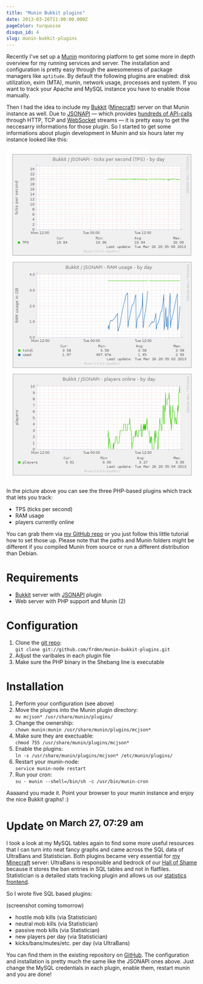 ```yaml
---
title: "Munin Bukkit plugins"
date: 2013-03-26T11:00:00.000Z
pageColor: turquoise
disqus_id: 4
slug: munin-bukkit-plugins
---
```


Recently I've set up a [Munin](http://munin-monitoring.org) monitoring platform to get some more in depth overview for my running services and server. The installation and configuration is pretty easy through the awesomeness of package managers like `aptitude`. By default the following plugins are enabled: disk utilization, exim (MTA), munin, network usage, processes and system. If you want to track your Apache and MySQL instance you have to enable those manually.

Then I had the idea to include my [Bukkit](http://bukkit.org) ([Minecraft](http://minecraft.net)) server on that Munin instance as well. Due to [JSONAPI](https://github.com/alecgorge/jsonapi) — which provides [hundreds of API-calls](http://mcjsonapi.com/apidocs/) through HTTP, TCP and [WebSocket](http://www.websocket.org/) streams — it is pretty easy to get the neccesarry informations for those plugin. So I started to get some informations about plugin development in Munin and six hours later my instance looked like this:

![Munin Bukkit/JSONAPI plugins](/assets/images/posts/munin-bukkit-plugins/1.png)

In the picture above you can see the three PHP-based plugins which track that lets you track:

* TPS (ticks per second)
* RAM usage
* players currently online

You can grab them via [my GitHub repo](https://github.com/yeahwhat-mc/munin-bukkit-plugins) or you just follow this little tutorial how to set those up. Please note that the paths and Munin folders might be different if you compiled Munin from source or run a different distribution than Debian.

# Requirements

* [Bukkit](http://bukkit.org) server with [JSONAPI](https://github.com/alecgorge/jsonapi) plugin
* Web server with PHP support and Munin (2)

# Configuration

1. Clone the [git repo](https://github.com/frdmn/munin-bukkit-plugins):  
`git clone git://github.com/frdmn/munin-bukkit-plugins.git`
1. Adjust the varibales in each plugin file
1. Make sure the PHP binary in the Shebang line is executable

# Installation

1. Perform your configuration (see above)
1. Move the plugins into the Munin plugin directory:  
`mv mcjson* /usr/share/munin/plugins/`
1. Change the ownership:  
`chown munin:munin /usr/share/munin/plugins/mcjson*`
1. Make sure they are exectuable:  
`chmod 755 /usr/share/munin/plugins/mcjson*`
1. Enable the plugins:  
`ln -s /usr/share/munin/plugins/mcjson* /etc/munin/plugins/`
1. Restart your munin-node:  
`service munin-node restart`
1. Run your cron:  
`su - munin --shell=/bin/sh -c /usr/bin/munin-cron`

Aaaaand you made it. Point your browser to your munin instance and enjoy the nice Bukkit graphs! :)

# Update <sup>on March 27, 07:29 am</sup>

I took a look at my MySQL tables again to find some more useful resources that I can turn into neat fancy graphs and came across the SQL data of UltraBans and Statistician. Both plugins became very essential for [my Minecraft](http://yeahwh.at) server: UltraBans is responsible and bedrock of our [Hall of Shame](http://shame.yeahwh.at) because it stores the ban entries in SQL tables and not in flatfiles. Statistician is a detailed stats tracking plugin and allows us our [statistics frontend](http://stats.yeahwh.at).

So I wrote five SQL based plugins:

(screenshot coming tomorrow)

* hostile mob kills (via Statistician)
* neutral mob kills (via Statistician)
* passive mob kills (via Statistician)
* new players per day (via Statistician)
* kicks/bans/mutes/etc. per day (via UltraBans)

You can find them in the existing repository on [GitHub](https://github.com/yeahwhat-mc/munin-bukkit-plugins). The configuration and installation is pretty much the same like the JSONAPI ones above. Just change the MySQL credentials in each plugin, enable them, restart munin and you are done!
